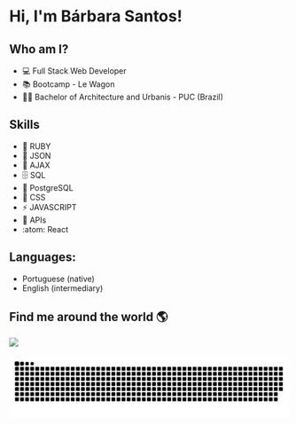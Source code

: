 # Hi, I'm Bárbara Santos!




## Who am I?

- 💻 Full Stack Web Developer
- 📚 Bootcamp - Le Wagon 
- 👩‍🎓 Bachelor of Architecture and Urbanis - PUC (Brazil)


## Skills

- 💎 RUBY
- 🧮 JSON
- 🔮 AJAX
- 🗄  SQL
- :elephant: PostgreSQL
- 🎨 CSS
- ⚡ JAVASCRIPT
- 🎁 APIs
- :atom: React

## Languages:

- Portuguese (native)
- English (intermediary)


## Find me around the world 🌎

<div>
  <a href="https://www.linkedin.com/in/b%C3%A1rbarasant0s/" target="linkedin"><img src="https://img.shields.io/badge/LinkedIn-0077B5?style=for-the-badge&logo=linkedin&logoColor=white"></a>
</div>

![Snake animation](https://github.com/Santos1000/Santos1000/blob/output/github-contribution-grid-snake.svg)
<!-- ![snake gif](https://github.com/Santos1000/Santos1000/blob/output/github-contribution-grid-snake.gif) -->
